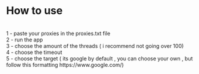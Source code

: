 <br>
<h1>How to use</h1>
<br>
1 - paste your proxies in the proxies.txt file <br>
2 - run the app <br>
3 - choose the amount of the threads ( i recommend not going over 100) <br>
4 - choose the timeout <br>
5 - choose the target ( its google by default , you can choose your own , but follow this formatting https://www.google.com/) <br>


